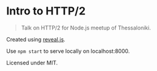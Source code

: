 # Intro to HTTP/2

> Talk on HTTP/2 for Node.js meetup of Thessaloniki.

Created using [reveal.js](https://github.com/hakimel/reveal.js/).

Use `npm start` to serve locally on localhost:8000.

Licensed under MIT.

